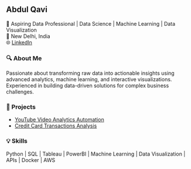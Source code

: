 ## Abdul Qavi

🚀 Aspiring Data Professional | Data Science | Machine Learning | Data Visualization  
📍 New Delhi, India  
🌐 [LinkedIn](https://www.linkedin.com/in/abdul-qavi-935098259)   

### 🔍 About Me
Passionate about transforming raw data into actionable insights using advanced analytics, machine learning, and interactive visualizations. Experienced in building data-driven solutions for complex business challenges.

### 🔗 Projects
- [YouTube Video Analytics Automation](https://github.com/dbrider05/YouTube-Video-Analytics-Automation)  
- [Credit Card Transactions Analysis](https://github.com/dbrider05/Credit-Card-Transactions-Analysis)  

### 💡 Skills
Python | SQL | Tableau | PowerBI | Machine Learning | Data Visualization | APIs | Docker | AWS  
